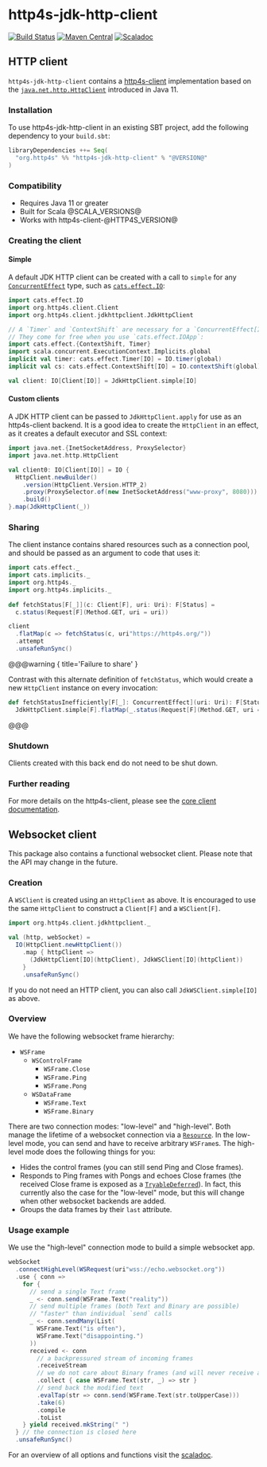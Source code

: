 # http4s-jdk-http-client

[![Build Status](https://travis-ci.com/http4s/http4s-jdk-http-client.svg?branch=master)](https://travis-ci.com/http4s/http4s-jdk-http-client) [![Maven Central](https://maven-badges.herokuapp.com/maven-central/org.http4s/http4s-jdk-http-client_@SCALA_VERSION@/badge.svg)](https://maven-badges.herokuapp.com/maven-central/org.http4s/http4s-jdk-http-client_@SCALA_VERSION@) [![Scaladoc](https://javadoc-badge.appspot.com/org.http4s/http4s-jdk-http-client_@SCALA_VERSION@.svg?label=scaladoc)](https://javadoc-badge.appspot.com/org.http4s/http4s-jdk-http-client_@SCALA_VERSION@)

## HTTP client

`http4s-jdk-http-client` contains a [http4s-client] implementation based on
the [`java.net.http.HttpClient`][Java HttpClient] introduced in Java
11.

### Installation

To use http4s-jdk-http-client in an existing SBT project, add the
following dependency to your `build.sbt`:

```scala
libraryDependencies ++= Seq(
  "org.http4s" %% "http4s-jdk-http-client" % "@VERSION@"
)
```

### Compatibility

* Requires Java 11 or greater
* Built for Scala @SCALA_VERSIONS@
* Works with http4s-client-@HTTP4S_VERSION@

### Creating the client

#### Simple

A default JDK HTTP client can be created with a call to `simple` for
any [`ConcurrentEffect`][ConcurrentEffect] type, such as
[`cats.effect.IO`][IO]:

```scala mdoc:silent:reset-class
import cats.effect.IO
import org.http4s.client.Client
import org.http4s.client.jdkhttpclient.JdkHttpClient

// A `Timer` and `ContextShift` are necessary for a `ConcurrentEffect[IO]`.
// They come for free when you use `cats.effect.IOApp`:
import cats.effect.{ContextShift, Timer}
import scala.concurrent.ExecutionContext.Implicits.global
implicit val timer: cats.effect.Timer[IO] = IO.timer(global)
implicit val cs: cats.effect.ContextShift[IO] = IO.contextShift(global)

val client: IO[Client[IO]] = JdkHttpClient.simple[IO]
```

#### Custom clients

A JDK HTTP client can be passed to `JdkHttpClient.apply` for use as an
http4s-client backend.  It is a good idea to create the `HttpClient`
in an effect, as it creates a default executor and SSL context:

```scala mdoc:silent
import java.net.{InetSocketAddress, ProxySelector}
import java.net.http.HttpClient

val client0: IO[Client[IO]] = IO {
  HttpClient.newBuilder()
    .version(HttpClient.Version.HTTP_2)
    .proxy(ProxySelector.of(new InetSocketAddress("www-proxy", 8080)))
    .build()
}.map(JdkHttpClient(_))
```

### Sharing

The client instance contains shared resources such as a connection
pool, and should be passed as an argument to code that uses it:

```scala mdoc
import cats.effect._
import cats.implicits._
import org.http4s._
import org.http4s.implicits._
  
def fetchStatus[F[_]](c: Client[F], uri: Uri): F[Status] =
  c.status(Request[F](Method.GET, uri = uri))

client
  .flatMap(c => fetchStatus(c, uri"https://http4s.org/"))
  .attempt
  .unsafeRunSync()
```

@@@warning { title='Failure to share' }

Contrast with this alternate definition of `fetchStatus`, which would
create a new `HttpClient` instance on every invocation:

```scala mdoc
def fetchStatusInefficiently[F[_]: ConcurrentEffect](uri: Uri): F[Status] =
  JdkHttpClient.simple[F].flatMap(_.status(Request[F](Method.GET, uri = uri)))
```

@@@

### Shutdown

Clients created with this back end do not need to be shut down.

### Further reading

For more details on the http4s-client, please see the [core client
documentation][http4s-client].

## Websocket client

This package also contains a functional websocket client. Please note that
the API may change in the future.

### Creation

A `WSClient` is created
using an `HttpClient` as above. It is encouraged to use the same `HttpClient`
to construct a `Client[F]` and a `WSClient[F]`.

```scala mdoc
import org.http4s.client.jdkhttpclient._

val (http, webSocket) =
  IO(HttpClient.newHttpClient())
    .map { httpClient =>
      (JdkHttpClient[IO](httpClient), JdkWSClient[IO](httpClient))
    }
    .unsafeRunSync()
```

If you do not need an HTTP client, you can also call `JdkWSClient.simple[IO]` as above.

### Overview

We have the following websocket frame hierarchy:

 - `WSFrame`
   - `WSControlFrame`
     - `WSFrame.Close`
     - `WSFrame.Ping`
     - `WSFrame.Pong`
   - `WSDataFrame`
     - `WSFrame.Text`
     - `WSFrame.Binary`

There are two connection modes: "low-level" and "high-level". Both manage the lifetime of a
websocket connection via a [`Resource`][Resource].
In the low-level mode, you can send and have to receive arbitrary `WSFrame`s.
The high-level mode does the following things for you:

 - Hides the control frames (you can still send Ping and Close frames).
 - Responds to Ping frames with Pongs and echoes Close frames (the received Close frame is exposed
   as a [`TryableDeferred`][TryableDeferred]). In fact, this currently also the case for the
   "low-level" mode, but this will change when other websocket backends are added.
 - Groups the data frames by their `last` attribute.

### Usage example

We use the "high-level" connection mode to build a simple websocket app.

```scala mdoc
webSocket
  .connectHighLevel(WSRequest(uri"wss://echo.websocket.org"))
  .use { conn =>
    for {
      // send a single Text frame
      _ <- conn.send(WSFrame.Text("reality"))
      // send multiple frames (both Text and Binary are possible)
      // "faster" than individual `send` calls
      _ <- conn.sendMany(List(
        WSFrame.Text("is often"),
        WSFrame.Text("disappointing.")
      ))
      received <- conn
        // a backpressured stream of incoming frames
        .receiveStream
        // we do not care about Binary frames (and will never receive any)
        .collect { case WSFrame.Text(str, _) => str }
        // send back the modified text
        .evalTap(str => conn.send(WSFrame.Text(str.toUpperCase)))
        .take(6)
        .compile
        .toList
    } yield received.mkString(" ")
  } // the connection is closed here
  .unsafeRunSync()
```

For an overview of all options and functions visit the [scaladoc].

[http4s-client]: https://http4s.org/v@HTTP4S_VERSION_SHORT@/client/
[Java HttpClient]: https://docs.oracle.com/en/java/javase/11/docs/api/java.net.http/java/net/http/HttpClient.html
[ConcurrentEffect]: https://typelevel.org/cats-effect/typeclasses/concurrent-effect.html
[IO]: https://typelevel.org/cats-effect/datatypes/io.html
[Resource]: https://typelevel.org/cats-effect/datatypes/resource.html
[TryableDeferred]: https://typelevel.org/cats-effect/api/cats/effect/concurrent/TryableDeferred.html
[scaladoc]: https://static.javadoc.io/org.http4s/http4s-jdk-http-client_@SCALA_VERSION@/@VERSION@/org/http4s/client/jdkhttpclient/index.html
